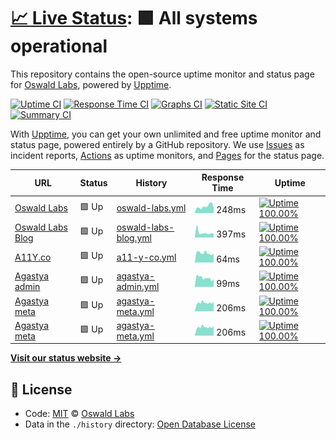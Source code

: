 # [📈 Live Status](https://status.oswaldlabs.com): <!--live status--> **🟩 All systems operational**

This repository contains the open-source uptime monitor and status page for [Oswald Labs](https://oswaldlabs.com), powered by [Upptime](https://github.com/upptime/upptime).

[![Uptime CI](https://github.com/koj-co/upptime/workflows/Uptime%20CI/badge.svg)](https://github.com/koj-co/upptime/actions?query=workflow%3A%22Uptime+CI%22)
[![Response Time CI](https://github.com/koj-co/upptime/workflows/Response%20Time%20CI/badge.svg)](https://github.com/koj-co/upptime/actions?query=workflow%3A%22Response+Time+CI%22)
[![Graphs CI](https://github.com/koj-co/upptime/workflows/Graphs%20CI/badge.svg)](https://github.com/koj-co/upptime/actions?query=workflow%3A%22Graphs+CI%22)
[![Static Site CI](https://github.com/koj-co/upptime/workflows/Static%20Site%20CI/badge.svg)](https://github.com/koj-co/upptime/actions?query=workflow%3A%22Static+Site+CI%22)
[![Summary CI](https://github.com/koj-co/upptime/workflows/Summary%20CI/badge.svg)](https://github.com/koj-co/upptime/actions?query=workflow%3A%22Summary+CI%22)

With [Upptime](https://upptime.js.org), you can get your own unlimited and free uptime monitor and status page, powered entirely by a GitHub repository. We use [Issues](https://github.com/OswaldLabsOpenSource/status/issues) as incident reports, [Actions](https://github.com/OswaldLabsOpenSource/status/actions) as uptime monitors, and [Pages](https://status.oswaldlabs.com) for the status page.

<!--start: status pages-->
<!-- This summary is generated by Upptime (https://github.com/upptime/upptime) -->
<!-- Do not edit this manually, your changes will be overwritten -->

| URL                                                                         | Status | History                                                                                                            | Response Time                                                                         | Uptime                                                                                                                                                                                                                                   |
| --------------------------------------------------------------------------- | ------ | ------------------------------------------------------------------------------------------------------------------ | ------------------------------------------------------------------------------------- | ---------------------------------------------------------------------------------------------------------------------------------------------------------------------------------------------------------------------------------------- |
| [Oswald Labs](https://oswaldlabs.com)                                       | 🟩 Up  | [oswald-labs.yml](https://github.com/OswaldLabsOpenSource/status/commits/master/history/oswald-labs.yml)           | <img alt="Response time graph" src="./graphs/oswald-labs.png" height="20"> 248ms      | [![Uptime 100.00%](https://img.shields.io/endpoint?url=https%3A%2F%2Fraw.githubusercontent.com%2FOswaldLabsOpenSource%2Fstatus%2Fmaster%2Fapi%2Foswald-labs%2Fuptime.json)](https://status.oswaldlabs.com/history/oswald-labs)           |
| [Oswald Labs Blog](https://blog.oswald.foundation)                          | 🟩 Up  | [oswald-labs-blog.yml](https://github.com/OswaldLabsOpenSource/status/commits/master/history/oswald-labs-blog.yml) | <img alt="Response time graph" src="./graphs/oswald-labs-blog.png" height="20"> 397ms | [![Uptime 100.00%](https://img.shields.io/endpoint?url=https%3A%2F%2Fraw.githubusercontent.com%2FOswaldLabsOpenSource%2Fstatus%2Fmaster%2Fapi%2Foswald-labs-blog%2Fuptime.json)](https://status.oswaldlabs.com/history/oswald-labs-blog) |
| [A11Y.co](https://a11y.co)                                                  | 🟩 Up  | [a11-y-co.yml](https://github.com/OswaldLabsOpenSource/status/commits/master/history/a11-y-co.yml)                 | <img alt="Response time graph" src="./graphs/a11-y-co.png" height="20"> 64ms          | [![Uptime 100.00%](https://img.shields.io/endpoint?url=https%3A%2F%2Fraw.githubusercontent.com%2FOswaldLabsOpenSource%2Fstatus%2Fmaster%2Fapi%2Fa11-y-co%2Fuptime.json)](https://status.oswaldlabs.com/history/a11-y-co)                 |
| [Agastya admin](https://admin.oswaldlabs.com)                               | 🟩 Up  | [agastya-admin.yml](https://github.com/OswaldLabsOpenSource/status/commits/master/history/agastya-admin.yml)       | <img alt="Response time graph" src="./graphs/agastya-admin.png" height="20"> 99ms     | [![Uptime 100.00%](https://img.shields.io/endpoint?url=https%3A%2F%2Fraw.githubusercontent.com%2FOswaldLabsOpenSource%2Fstatus%2Fmaster%2Fapi%2Fagastya-admin%2Fuptime.json)](https://status.oswaldlabs.com/history/agastya-admin)       |
| [Agastya meta](https://agastya-version.oswaldlabs.com/meta.production.json) | 🟩 Up  | [agastya-meta.yml](https://github.com/OswaldLabsOpenSource/status/commits/master/history/agastya-meta.yml)         | <img alt="Response time graph" src="./graphs/agastya-meta.png" height="20"> 206ms     | [![Uptime 100.00%](https://img.shields.io/endpoint?url=https%3A%2F%2Fraw.githubusercontent.com%2FOswaldLabsOpenSource%2Fstatus%2Fmaster%2Fapi%2Fagastya-meta%2Fuptime.json)](https://status.oswaldlabs.com/history/agastya-meta)         |
| [Agastya meta](https://agastya-version.oswaldlabs.com/meta.production.json) | 🟩 Up  | [agastya-meta.yml](https://github.com/OswaldLabsOpenSource/status/commits/master/history/agastya-meta.yml)         | <img alt="Response time graph" src="./graphs/agastya-meta.png" height="20"> 206ms     | [![Uptime 100.00%](https://img.shields.io/endpoint?url=https%3A%2F%2Fraw.githubusercontent.com%2FOswaldLabsOpenSource%2Fstatus%2Fmaster%2Fapi%2Fagastya-meta%2Fuptime.json)](https://status.oswaldlabs.com/history/agastya-meta)         |

<!--end: status pages-->

[**Visit our status website →**](https://status.oswaldlabs.com)

## 📄 License

- Code: [MIT](./LICENSE) © [Oswald Labs](https://oswaldlabs.com)
- Data in the `./history` directory: [Open Database License](https://opendatacommons.org/licenses/odbl/1-0/)
